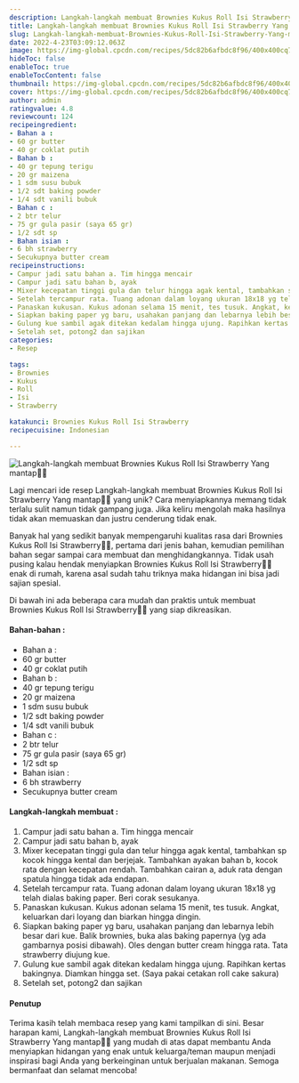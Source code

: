 ```yaml
---
description: Langkah-langkah membuat Brownies Kukus Roll Isi Strawberry Yang mantap"
title: Langkah-langkah membuat Brownies Kukus Roll Isi Strawberry Yang mantap
slug: Langkah-langkah-membuat-Brownies-Kukus-Roll-Isi-Strawberry-Yang-mantap
date: 2022-4-23T03:09:12.063Z
image: https://img-global.cpcdn.com/recipes/5dc82b6afbdc8f96/400x400cq70/photo.jpg
hideToc: false
enableToc: true
enableTocContent: false
thumbnail: https://img-global.cpcdn.com/recipes/5dc82b6afbdc8f96/400x400cq70/photo.jpg
cover: https://img-global.cpcdn.com/recipes/5dc82b6afbdc8f96/400x400cq70/photo.jpg
author: admin
ratingvalue: 4.8
reviewcount: 124
recipeingredient:
- Bahan a :
- 60 gr butter
- 40 gr coklat putih
- Bahan b :
- 40 gr tepung terigu
- 20 gr maizena
- 1 sdm susu bubuk
- 1/2 sdt baking powder
- 1/4 sdt vanili bubuk
- Bahan c :
- 2 btr telur
- 75 gr gula pasir (saya 65 gr)
- 1/2 sdt sp
- Bahan isian :
- 6 bh strawberry
- Secukupnya butter cream
recipeinstructions:
- Campur jadi satu bahan a. Tim hingga mencair
- Campur jadi satu bahan b, ayak
- Mixer kecepatan tinggi gula dan telur hingga agak kental, tambahkan sp kocok hingga kental dan berjejak. Tambahkan ayakan bahan b, kocok rata dengan kecepatan rendah. Tambahkan cairan a, aduk rata dengan spatula hingga tidak ada endapan.
- Setelah tercampur rata. Tuang adonan dalam loyang ukuran 18x18 yg telah dialas baking paper. Beri corak sesukanya.
- Panaskan kukusan. Kukus adonan selama 15 menit, tes tusuk. Angkat, keluarkan dari loyang dan biarkan hingga dingin.
- Siapkan baking paper yg baru, usahakan panjang dan lebarnya lebih besar dari kue. Balik brownies, buka alas baking papernya (yg ada gambarnya posisi dibawah). Oles dengan butter cream hingga rata. Tata strawberry diujung kue.
- Gulung kue sambil agak ditekan kedalam hingga ujung. Rapihkan kertas bakingnya. Diamkan hingga set. (Saya pakai cetakan roll cake sakura)
- Setelah set, potong2 dan sajikan
categories:
- Resep

tags:
- Brownies
- Kukus
- Roll
- Isi
- Strawberry

katakunci: Brownies Kukus Roll Isi Strawberry
recipecuisine: Indonesian

---
```


![Langkah-langkah membuat Brownies Kukus Roll Isi Strawberry Yang mantap👩‍🍳](https://img-global.cpcdn.com/recipes/5dc82b6afbdc8f96/400x400cq70/photo.jpg)

Lagi mencari ide resep Langkah-langkah membuat Brownies Kukus Roll Isi Strawberry Yang mantap👩‍🍳 yang unik? Cara menyiapkannya memang tidak terlalu sulit namun tidak gampang juga. Jika keliru mengolah maka hasilnya tidak akan memuaskan dan justru cenderung tidak enak.

Banyak hal yang sedikit banyak mempengaruhi kualitas rasa dari Brownies Kukus Roll Isi Strawberry👩‍🍳, pertama dari jenis bahan, kemudian pemilihan bahan segar sampai cara membuat dan menghidangkannya. Tidak usah pusing kalau hendak menyiapkan Brownies Kukus Roll Isi Strawberry👩‍🍳 enak di rumah, karena asal sudah tahu triknya maka hidangan ini bisa jadi sajian spesial.

Di bawah ini ada beberapa cara mudah dan praktis untuk membuat Brownies Kukus Roll Isi Strawberry👩‍🍳 yang siap dikreasikan.

<!--inarticleads1-->

#### Bahan-bahan :

- Bahan a :
- 60 gr butter
- 40 gr coklat putih
- Bahan b :
- 40 gr tepung terigu
- 20 gr maizena
- 1 sdm susu bubuk
- 1/2 sdt baking powder
- 1/4 sdt vanili bubuk
- Bahan c :
- 2 btr telur
- 75 gr gula pasir (saya 65 gr)
- 1/2 sdt sp
- Bahan isian :
- 6 bh strawberry
- Secukupnya butter cream

<!--inarticleads2-->

#### Langkah-langkah membuat :

1. Campur jadi satu bahan a. Tim hingga mencair
1. Campur jadi satu bahan b, ayak
1. Mixer kecepatan tinggi gula dan telur hingga agak kental, tambahkan sp kocok hingga kental dan berjejak. Tambahkan ayakan bahan b, kocok rata dengan kecepatan rendah. Tambahkan cairan a, aduk rata dengan spatula hingga tidak ada endapan.
1. Setelah tercampur rata. Tuang adonan dalam loyang ukuran 18x18 yg telah dialas baking paper. Beri corak sesukanya.
1. Panaskan kukusan. Kukus adonan selama 15 menit, tes tusuk. Angkat, keluarkan dari loyang dan biarkan hingga dingin.
1. Siapkan baking paper yg baru, usahakan panjang dan lebarnya lebih besar dari kue. Balik brownies, buka alas baking papernya (yg ada gambarnya posisi dibawah). Oles dengan butter cream hingga rata. Tata strawberry diujung kue.
1. Gulung kue sambil agak ditekan kedalam hingga ujung. Rapihkan kertas bakingnya. Diamkan hingga set. (Saya pakai cetakan roll cake sakura)
1. Setelah set, potong2 dan sajikan

#### Penutup

Terima kasih telah membaca resep yang kami tampilkan di sini. Besar harapan kami, Langkah-langkah membuat Brownies Kukus Roll Isi Strawberry Yang mantap👩‍🍳 yang mudah di atas dapat membantu Anda menyiapkan hidangan yang enak untuk keluarga/teman maupun menjadi inspirasi bagi Anda yang berkeinginan untuk berjualan makanan. Semoga bermanfaat dan selamat mencoba!